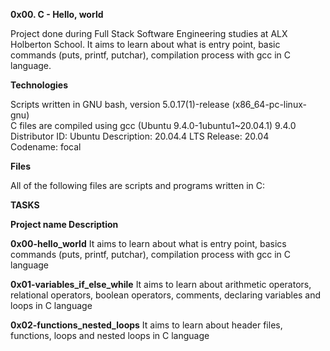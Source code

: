 __0x00. C - Hello, world__                       

Project done during Full Stack Software Engineering studies at ALX Holberton School. It aims to learn about what is entry point, basic commands (puts, printf, putchar), compilation process with gcc in C language.


__Technologies__                                                                                                                      
                                                                                     

Scripts written in GNU bash, version 5.0.17(1)-release (x86_64-pc-linux-gnu)                                                          
C files are compiled using gcc (Ubuntu 9.4.0-1ubuntu1~20.04.1) 9.4.0                                                              
Distributor ID: Ubuntu 
Description:    20.04.4 LTS
Release:        20.04                                                                                                               
Codename:       focal


__Files__

All of the following files are scripts and programs written in C:
                                              

**TASKS**



**Project name	Description**

**0x00-hello_world**	It aims to learn about what is entry point, basics commands (puts, printf, putchar), compilation process with gcc in C language

**0x01-variables_if_else_while**	It aims to learn about arithmetic operators, relational operators, boolean operators, comments, declaring variables and loops in C language

**0x02-functions_nested_loops**	It aims to learn about header files, functions, loops and nested loops in C language
